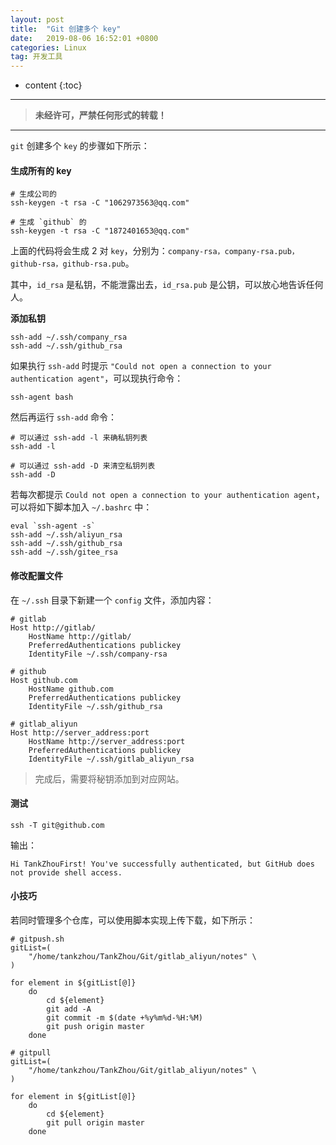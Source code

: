 ```yaml
---
layout: post
title:  "Git 创建多个 key"
date:   2019-08-06 16:52:01 +0800
categories: Linux
tag: 开发工具
---
```



* content
{:toc}


****

> **未经许可，严禁任何形式的转载！**

****

`git` 创建多个 `key` 的步骤如下所示：

#### **生成所有的 key**

```shell
# 生成公司的
ssh-keygen -t rsa -C "1062973563@qq.com"

# 生成 `github` 的
ssh-keygen -t rsa -C "1872401653@qq.com"
```

上面的代码将会生成 2 对 `key`，分别为：`company-rsa，company-rsa.pub，github-rsa，github-rsa.pub`。

其中，`id_rsa` 是私钥，不能泄露出去，`id_rsa.pub` 是公钥，可以放心地告诉任何人。

**添加私钥**

```shell
ssh-add ~/.ssh/company_rsa
ssh-add ~/.ssh/github_rsa
```

如果执行 `ssh-add` 时提示 `"Could not open a connection to your authentication agent"`，可以现执行命令：

```shell
ssh-agent bash
```

然后再运行 `ssh-add` 命令：

```shell
# 可以通过 ssh-add -l 来确私钥列表
ssh-add -l

# 可以通过 ssh-add -D 来清空私钥列表
ssh-add -D
```

若每次都提示 `Could not open a connection to your authentication agent`，可以将如下脚本加入 `~/.bashrc` 中：

```shell
eval `ssh-agent -s`
ssh-add ~/.ssh/aliyun_rsa
ssh-add ~/.ssh/github_rsa
ssh-add ~/.ssh/gitee_rsa
```

#### **修改配置文件**

在 `~/.ssh` 目录下新建一个 `config` 文件，添加内容：

```shell
# gitlab
Host http://gitlab/
    HostName http://gitlab/
    PreferredAuthentications publickey
    IdentityFile ~/.ssh/company-rsa
    
# github
Host github.com
    HostName github.com
    PreferredAuthentications publickey
    IdentityFile ~/.ssh/github_rsa
    
# gitlab_aliyun
Host http://server_address:port
    HostName http://server_address:port
    PreferredAuthentications publickey
    IdentityFile ~/.ssh/gitlab_aliyun_rsa
```

> 完成后，需要将秘钥添加到对应网站。

####  **测试**

```shell
ssh -T git@github.com
```

输出：

```shell
Hi TankZhouFirst! You've successfully authenticated, but GitHub does not provide shell access.
```

#### 小技巧

若同时管理多个仓库，可以使用脚本实现上传下载，如下所示：

```shell
# gitpush.sh
gitList=(
    "/home/tankzhou/TankZhou/Git/gitlab_aliyun/notes" \
)

for element in ${gitList[@]}
    do
        cd ${element}
        git add -A
        git commit -m $(date +%y%m%d-%H:%M)
        git push origin master
    done
```

```shell
# gitpull
gitList=(
    "/home/tankzhou/TankZhou/Git/gitlab_aliyun/notes" \
)

for element in ${gitList[@]}
    do
        cd ${element}
        git pull origin master
    done
```

